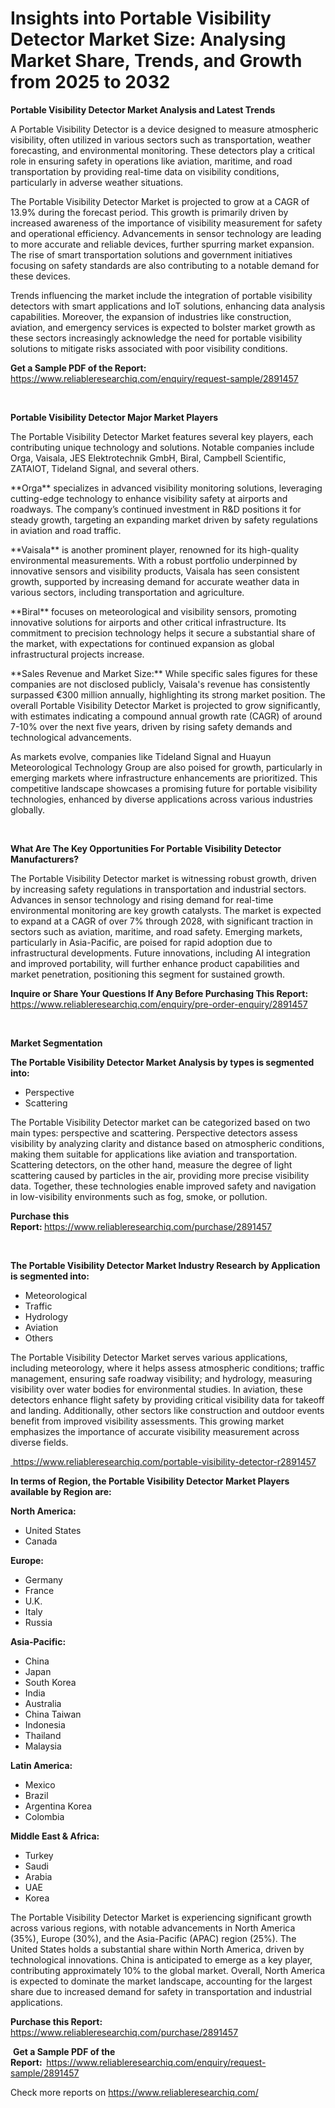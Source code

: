<p><h1>Insights into Portable Visibility Detector Market Size: Analysing Market Share, Trends, and Growth from 2025 to 2032</h1></p><p><strong>Portable Visibility Detector Market Analysis and Latest Trends</strong></p>
<p><p>A Portable Visibility Detector is a device designed to measure atmospheric visibility, often utilized in various sectors such as transportation, weather forecasting, and environmental monitoring. These detectors play a critical role in ensuring safety in operations like aviation, maritime, and road transportation by providing real-time data on visibility conditions, particularly in adverse weather situations.</p><p>The Portable Visibility Detector Market is projected to grow at a CAGR of 13.9% during the forecast period. This growth is primarily driven by increased awareness of the importance of visibility measurement for safety and operational efficiency. Advancements in sensor technology are leading to more accurate and reliable devices, further spurring market expansion. The rise of smart transportation solutions and government initiatives focusing on safety standards are also contributing to a notable demand for these devices. </p><p>Trends influencing the market include the integration of portable visibility detectors with smart applications and IoT solutions, enhancing data analysis capabilities. Moreover, the expansion of industries like construction, aviation, and emergency services is expected to bolster market growth as these sectors increasingly acknowledge the need for portable visibility solutions to mitigate risks associated with poor visibility conditions.</p></p>
<p><strong>Get a Sample PDF of the Report:&nbsp;</strong> <a href="https://www.reliableresearchiq.com/enquiry/request-sample/2891457?utm_campaign=3381&utm_medium=2&utm_source=Github&utm_content=ia&utm_term=14032025&utm_id=portable-visibility-detector">https://www.reliableresearchiq.com/enquiry/request-sample/2891457</a></p>
<p>&nbsp;</p>
<p><strong>Portable Visibility Detector Major Market Players</strong></p>
<p><p>The Portable Visibility Detector Market features several key players, each contributing unique technology and solutions. Notable companies include Orga, Vaisala, JES Elektrotechnik GmbH, Biral, Campbell Scientific, ZATAIOT, Tideland Signal, and several others.</p><p>**Orga** specializes in advanced visibility monitoring solutions, leveraging cutting-edge technology to enhance visibility safety at airports and roadways. The company’s continued investment in R&D positions it for steady growth, targeting an expanding market driven by safety regulations in aviation and road traffic.</p><p>**Vaisala** is another prominent player, renowned for its high-quality environmental measurements. With a robust portfolio underpinned by innovative sensors and visibility products, Vaisala has seen consistent growth, supported by increasing demand for accurate weather data in various sectors, including transportation and agriculture.</p><p>**Biral** focuses on meteorological and visibility sensors, promoting innovative solutions for airports and other critical infrastructure. Its commitment to precision technology helps it secure a substantial share of the market, with expectations for continued expansion as global infrastructural projects increase.</p><p>**Sales Revenue and Market Size:** While specific sales figures for these companies are not disclosed publicly, Vaisala's revenue has consistently surpassed €300 million annually, highlighting its strong market position. The overall Portable Visibility Detector Market is projected to grow significantly, with estimates indicating a compound annual growth rate (CAGR) of around 7-10% over the next five years, driven by rising safety demands and technological advancements.</p><p>As markets evolve, companies like Tideland Signal and Huayun Meteorological Technology Group are also poised for growth, particularly in emerging markets where infrastructure enhancements are prioritized. This competitive landscape showcases a promising future for portable visibility technologies, enhanced by diverse applications across various industries globally.</p></p>
<p>&nbsp;</p>
<p><strong>What Are The Key Opportunities For Portable Visibility Detector Manufacturers?</strong></p>
<p><p>The Portable Visibility Detector market is witnessing robust growth, driven by increasing safety regulations in transportation and industrial sectors. Advances in sensor technology and rising demand for real-time environmental monitoring are key growth catalysts. The market is expected to expand at a CAGR of over 7% through 2028, with significant traction in sectors such as aviation, maritime, and road safety. Emerging markets, particularly in Asia-Pacific, are poised for rapid adoption due to infrastructural developments. Future innovations, including AI integration and improved portability, will further enhance product capabilities and market penetration, positioning this segment for sustained growth.</p></p>
<p><strong>Inquire or Share Your Questions If Any Before Purchasing This Report:</strong> <a href="https://www.reliableresearchiq.com/enquiry/pre-order-enquiry/2891457?utm_campaign=3381&utm_medium=2&utm_source=Github&utm_content=ia&utm_term=14032025&utm_id=portable-visibility-detector">https://www.reliableresearchiq.com/enquiry/pre-order-enquiry/2891457</a></p>
<p>&nbsp;</p>
<p><strong>Market Segmentation</strong></p>
<p><strong>The Portable Visibility Detector Market Analysis by types is segmented into:</strong></p>
<p><ul><li>Perspective</li><li>Scattering</li></ul></p>
<p><p>The Portable Visibility Detector market can be categorized based on two main types: perspective and scattering. Perspective detectors assess visibility by analyzing clarity and distance based on atmospheric conditions, making them suitable for applications like aviation and transportation. Scattering detectors, on the other hand, measure the degree of light scattering caused by particles in the air, providing more precise visibility data. Together, these technologies enable improved safety and navigation in low-visibility environments such as fog, smoke, or pollution.</p></p>
<p><strong>Purchase this Report:&nbsp;</strong><a href="https://www.reliableresearchiq.com/purchase/2891457?utm_campaign=3381&utm_medium=2&utm_source=Github&utm_content=ia&utm_term=14032025&utm_id=portable-visibility-detector">https://www.reliableresearchiq.com/purchase/2891457</a></p>
<p>&nbsp;</p>
<p><strong>The Portable Visibility Detector Market Industry Research by Application is segmented into:</strong></p>
<p><ul><li>Meteorological</li><li>Traffic</li><li>Hydrology</li><li>Aviation</li><li>Others</li></ul></p>
<p><p>The Portable Visibility Detector Market serves various applications, including meteorology, where it helps assess atmospheric conditions; traffic management, ensuring safe roadway visibility; and hydrology, measuring visibility over water bodies for environmental studies. In aviation, these detectors enhance flight safety by providing critical visibility data for takeoff and landing. Additionally, other sectors like construction and outdoor events benefit from improved visibility assessments. This growing market emphasizes the importance of accurate visibility measurement across diverse fields.</p></p>
<p><a href="https://www.reliableresearchiq.com/portable-visibility-detector-r2891457?utm_campaign=3381&utm_medium=2&utm_source=Github&utm_content=ia&utm_term=14032025&utm_id=portable-visibility-detector">&nbsp;https://www.reliableresearchiq.com/portable-visibility-detector-r2891457</a></p>
<p><strong>In terms of Region, the Portable Visibility Detector Market Players available by Region are:</strong></p>
<p>
    <p> <strong> North America: </strong>
        <ul>
            <li>United States</li>
            <li>Canada</li>
        </ul>
        </p> 
    <p> <strong> Europe: </strong>
        <ul>
            <li>Germany</li>
            <li>France</li>
            <li>U.K.</li>
            <li>Italy</li>
            <li>Russia</li>
        </ul>
        </p> 
    <p> <strong> Asia-Pacific: </strong>
        <ul>
            <li>China</li>
            <li>Japan</li>
            <li>South Korea</li>
            <li>India</li>
            <li>Australia</li>
            <li>China Taiwan</li>
            <li>Indonesia</li>
            <li>Thailand</li>
            <li>Malaysia</li>
        </ul>
        </p> 
    <p> <strong> Latin America: </strong>
        <ul>
            <li>Mexico</li>
            <li>Brazil</li>
            <li>Argentina Korea</li>
            <li>Colombia</li>
        </ul>
        </p> 
    <p> <strong> Middle East & Africa: </strong>
        <ul>
            <li>Turkey</li>
            <li>Saudi</li>
            <li>Arabia</li>
            <li>UAE</li>
            <li>Korea</li>
        </ul>
    </p>
    </p>
<p><p>The Portable Visibility Detector Market is experiencing significant growth across various regions, with notable advancements in North America (35%), Europe (30%), and the Asia-Pacific (APAC) region (25%). The United States holds a substantial share within North America, driven by technological innovations. China is anticipated to emerge as a key player, contributing approximately 10% to the global market. Overall, North America is expected to dominate the market landscape, accounting for the largest share due to increased demand for safety in transportation and industrial applications.</p></p>
<p><strong>Purchase this Report: </strong><a href="https://www.reliableresearchiq.com/purchase/2891457?utm_campaign=3381&utm_medium=2&utm_source=Github&utm_content=ia&utm_term=14032025&utm_id=portable-visibility-detector">https://www.reliableresearchiq.com/purchase/2891457</a></p>
<p>&nbsp;<strong>Get a Sample PDF of the Report:&nbsp;&nbsp;</strong><a href="https://www.reliableresearchiq.com/enquiry/request-sample/2891457?utm_campaign=3381&utm_medium=2&utm_source=Github&utm_content=ia&utm_term=14032025&utm_id=portable-visibility-detector">https://www.reliableresearchiq.com/enquiry/request-sample/2891457</a></p>
<p><strong></strong></p>
<p>Check more reports on <a href="https://www.reliableresearchiq.com/?utm_campaign=3381&utm_medium=2&utm_source=Github&utm_content=ia&utm_term=14032025&utm_id=portable-visibility-detector">https://www.reliableresearchiq.com/</a></p>